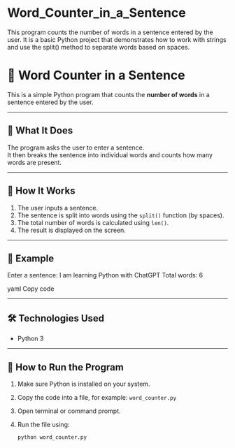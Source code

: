 # Word_Counter_in_a_Sentence
This program counts the number of words in a sentence entered by the user.  It is a basic Python project that demonstrates how to work with strings and use the split() method to separate words based on spaces.
# 📝 Word Counter in a Sentence

This is a simple Python program that counts the **number of words** in a sentence entered by the user.

---

## 📘 What It Does

The program asks the user to enter a sentence.  
It then breaks the sentence into individual words and counts how many words are present.

---

## 🧠 How It Works

1. The user inputs a sentence.
2. The sentence is split into words using the `split()` function (by spaces).
3. The total number of words is calculated using `len()`.
4. The result is displayed on the screen.

---

## 🔢 Example

Enter a sentence: I am learning Python with ChatGPT
Total words: 6

yaml
Copy code

---

## 🛠️ Technologies Used

- Python 3

---

## 🚀 How to Run the Program

1. Make sure Python is installed on your system.
2. Copy the code into a file, for example: `word_counter.py`
3. Open terminal or command prompt.
4. Run the file using:

   ```bash
   python word_counter.py
